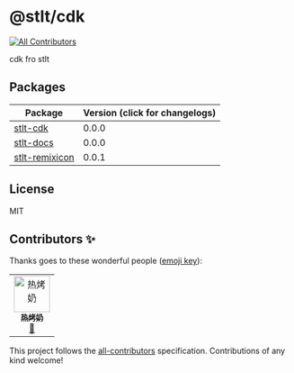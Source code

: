 # @stlt/cdk

<!-- ALL-CONTRIBUTORS-BADGE:START - Do not remove or modify this section -->
[![All Contributors](https://img.shields.io/badge/all_contributors-1-orange.svg?style=flat-square)](#contributors-)
<!-- ALL-CONTRIBUTORS-BADGE:END -->

cdk fro stlt 


## Packages

| Package                                  | Version (click for changelogs) | 
|------------------------------------------|--------------------------------|
| [stlt-cdk](package/stlt-cdk)             | 0.0.0                          | 
| [stlt-docs](package/stlt-docs)           | 0.0.0                          | 
| [stlt-remixicon](package/stlt-remixicon) | 0.0.1                          | 

## License
MIT

## Contributors ✨

Thanks goes to these wonderful people ([emoji key](https://allcontributors.org/docs/en/emoji-key)):

<!-- ALL-CONTRIBUTORS-LIST:START - Do not remove or modify this section -->
<!-- prettier-ignore-start -->
<!-- markdownlint-disable -->
<table>
  <tbody>
    <tr>
      <td align="center"><a href="https://github.com/TinsFox"><img src="https://avatars.githubusercontent.com/u/33956589?v=4?s=64" width="64px;" alt="热烤奶"/><br /><sub><b>热烤奶</b></sub></a><br /><a href="https://github.com/TinsFox/cuiller-cdk/commits?author=TinsFox" title="Documentation">📖</a></td>
    </tr>
  </tbody>

</table>

<!-- markdownlint-restore -->
<!-- prettier-ignore-end -->

<!-- ALL-CONTRIBUTORS-LIST:END -->

This project follows the [all-contributors](https://github.com/all-contributors/all-contributors) specification. Contributions of any kind welcome!